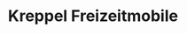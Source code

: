 ---
title: "Kreppel Freizeitmobile"
url: /muelheim-kaerlich/kreppel-freizeitmobile/
shop: Wohnwagen
---